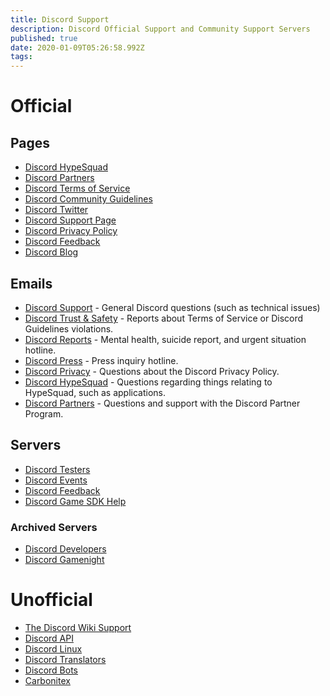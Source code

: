```yaml
---
title: Discord Support
description: Discord Official Support and Community Support Servers
published: true
date: 2020-01-09T05:26:58.992Z
tags: 
---
```


# Official
## Pages 
* [Discord HypeSquad](https://discordapp.com/hypesquad)
* [Discord Partners](https://discordapp.com/partners)
* [Discord Terms of Service](https://discordapp.com/terms)
* [Discord Community Guidelines](https://discordapp.com/guidelines)
* [Discord Twitter](https://twitter.com/discordapp)
* [Discord Support Page](https://support.discordapp.com/hc/en-us)
* [Discord Privacy Policy](https://discordapp.com/privacy)
* [Discord Feedback](https://support.discordapp.com/hc/en-us/community/topics)
* [Discord Blog](https://blog.discordapp.com)

## Emails
* [Discord Support](mailto:support@discordapp.com) - General Discord questions (such as technical issues)
* [Discord Trust & Safety](mailto:abuse@discordapp.com) - Reports about Terms of Service or Discord Guidelines violations.
* [Discord Reports](mailto:reports@discordapp.com) - Mental health, suicide report, and urgent situation hotline.
* [Discord Press](mailto:press@discordapp.com) - Press inquiry hotline.
* [Discord Privacy](mailto:privacy@discordapp.com) - Questions about the Discord Privacy Policy.
* [Discord HypeSquad](hypesquad@discordapp.com) - Questions regarding things relating to HypeSquad, such as applications.
* [Discord Partners](mailto:partners@discordapp.com) - Questions and support with the Discord Partner Program.

## Servers 
* [Discord Testers](http://discord.gg/discord-testers)
* [Discord Events](http://discord.gg/events)
* [Discord Feedback](https://discord.gg/discord-feedback)
* [Discord Game SDK Help](https://discord.gg/discord-gamesdk)

### Archived Servers

* [Discord Developers](http://discord.gg/discord-developers)
* [Discord Gamenight](https://discord.gg/gamenight)
# Unofficial
* [The Discord Wiki Support](https://discordapp.com/invite/ZRJ9Ghh)
* [Discord API](http://discord.gg/discord-api)
* [Discord Linux](https://discord.gg/discord-linux)
* [Discord Translators](https://discordapp.com/invite/mmfyqEQ)
* [Discord Bots](https://discordapp.com/invite/0cDvIgU2voWn4BaD)
* [Carbonitex](https://carbonitex.net)